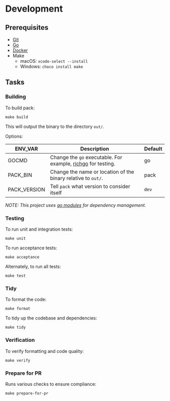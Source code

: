 # Development

## Prerequisites

* [Git](https://git-scm.com/book/en/v2/Getting-Started-Installing-Git)
* [Go](https://golang.org/doc/install)
* [Docker](https://www.docker.com/)
* Make
    * macOS: `xcode-select --install`
    * Windows: `choco install make`

## Tasks

### Building

To build pack:
```
make build
```

This will output the binary to the directory `out/`.

Options:

| ENV_VAR      | Description                                                            | Default |
|--------------|------------------------------------------------------------------------|---------|
| GOCMD        | Change the `go` executable. For example, [richgo][rgo] for testing.    | go      |
| PACK_BIN     | Change the name or location of the binary relative to `out/`.          | pack    |
| PACK_VERSION | Tell `pack` what version to consider itself                            | `dev`   |

[rgo]: https://github.com/kyoh86/richgo

_NOTE: This project uses [go modules](https://github.com/golang/go/wiki/Modules) for dependency management._

### Testing

To run unit and integration tests:
```shell
make unit
```

To run acceptance tests:
```shell
make acceptance
```

Alternately, to run all tests:
```shell
make test
```

### Tidy

To format the code:
```shell
make format
```

To tidy up the codebase and dependencies:
```shell
make tidy
```

### Verification

To verify formatting and code quality:
```shell
make verify
```

### Prepare for PR

Runs various checks to ensure compliance:
```shell
make prepare-for-pr
```